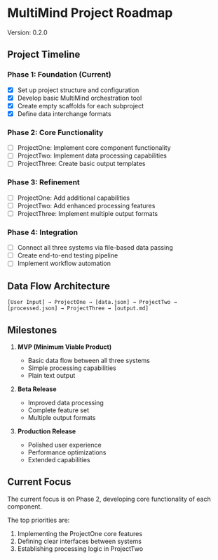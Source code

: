 # MultiMind Project Roadmap

Version: 0.2.0

## Project Timeline

### Phase 1: Foundation (Current)
- [x] Set up project structure and configuration
- [x] Develop basic MultiMind orchestration tool
- [x] Create empty scaffolds for each subproject
- [x] Define data interchange formats

### Phase 2: Core Functionality
- [ ] ProjectOne: Implement core component functionality
- [ ] ProjectTwo: Implement data processing capabilities
- [ ] ProjectThree: Create basic output templates

### Phase 3: Refinement
- [ ] ProjectOne: Add additional capabilities
- [ ] ProjectTwo: Add enhanced processing features
- [ ] ProjectThree: Implement multiple output formats

### Phase 4: Integration
- [ ] Connect all three systems via file-based data passing
- [ ] Create end-to-end testing pipeline
- [ ] Implement workflow automation

## Data Flow Architecture

```
[User Input] → ProjectOne → [data.json] → ProjectTwo → [processed.json] → ProjectThree → [output.md]
```

## Milestones

1. **MVP (Minimum Viable Product)**
   - Basic data flow between all three systems
   - Simple processing capabilities
   - Plain text output

2. **Beta Release**
   - Improved data processing
   - Complete feature set
   - Multiple output formats

3. **Production Release**
   - Polished user experience
   - Performance optimizations
   - Extended capabilities

## Current Focus

The current focus is on Phase 2, developing core functionality of each component.

The top priorities are:
1. Implementing the ProjectOne core features
2. Defining clear interfaces between systems
3. Establishing processing logic in ProjectTwo 